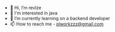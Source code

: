 - 👋 Hi, I’m revlze
- 👀 I'm interested in java
- 🌱 I’m currently learning on a backend developer
- 📫 How to reach me - plworkzzz@gmail.com

<!---
revizet/revizet is a ✨ special ✨ repository because its `README.md` (this file) appears on your GitHub profile.
You can click the Preview link to take a look at your changes.
--->
